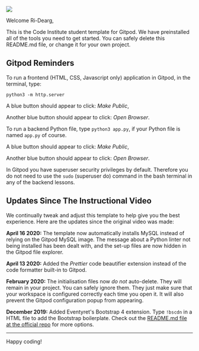 <img src="https://codeinstitute.s3.amazonaws.com/fullstack/ci_logo_small.png" style="margin: 0;">

Welcome Ri-Dearg,

This is the Code Institute student template for Gitpod. We have preinstalled all of the tools you need to get started. You can safely delete this README.md file, or change it for your own project.

## Gitpod Reminders

To run a frontend (HTML, CSS, Javascript only) application in Gitpod, in the terminal, type:

`python3 -m http.server`

A blue button should appear to click: *Make Public*,

Another blue button should appear to click: *Open Browser*.

To run a backend Python file, type `python3 app.py`, if your Python file is named `app.py` of course.

A blue button should appear to click: *Make Public*,

Another blue button should appear to click: *Open Browser*.

In Gitpod you have superuser security privileges by default. Therefore you do not need to use the `sudo` (superuser do) command in the bash terminal in any of the backend lessons.

## Updates Since The Instructional Video

We continually tweak and adjust this template to help give you the best experience. Here are the updates since the original video was made:

**April 16 2020:** The template now automatically installs MySQL instead of relying on the Gitpod MySQL image. The message about a Python linter not being installed has been dealt with, and the set-up files are now hidden in the Gitpod file explorer.

**April 13 2020:** Added the _Prettier_ code beautifier extension instead of the code formatter built-in to Gitpod.

**February 2020:** The initialisation files now _do not_ auto-delete. They will remain in your project. You can safely ignore them. They just make sure that your workspace is configured correctly each time you open it. It will also prevent the Gitpod configuration popup from appearing.

**December 2019:** Added Eventyret's Bootstrap 4 extension. Type `!bscdn` in a HTML file to add the Bootstrap boilerplate. Check out the <a href="https://github.com/Eventyret/vscode-bcdn" target="_blank">README.md file at the official repo</a> for more options.

--------

Happy coding!

<!-- https://www.h3xed.com/web-development/how-to-make-a-responsive-100-width-youtube-iframe-embed -->
<!-- <a href='https://www.freepik.com/vectors/background'>Background vector created by 0melapics - www.freepik.com</a> -->
<!-- <a href='https://pngtree.com/so/background'>background png from pngtree.com</a> -->
<!-- <a href="https://www.vecteezy.com/free-vector/western-pattern">Western Pattern Vectors by Vecteezy</a> -->
<!-- <a href="https://www.vecteezy.com/free-vector/culture-pattern">Culture Pattern Vectors by Vecteezy</a> -->
<!-- <a href="https://www.vecteezy.com/free-vector/native-american-patterns">Native American Patterns Vectors by Vecteezy</a> -->
<!-- <a href='https://www.freepik.com/vectors/background'>Background vector created by macrovector - www.freepik.com</a> -->
<!-- <a href='https://www.freepik.com/vectors/background'>Background vector created by 0melapics - www.freepik.com</a> -->
<!-- <a href='https://www.freepik.com/vectors/background'>Background vector created by freepik - www.freepik.com</a> -->